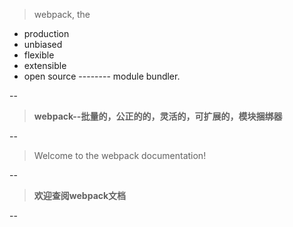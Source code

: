 > webpack, the
* production
* unbiased
* flexible
* extensible
* open source -------- module bundler.

--
> __webpack--批量的，公正的的，灵活的，可扩展的，模块捆绑器__

--
> Welcome to the webpack documentation!

--
> __欢迎查阅webpack文档__

--
 

